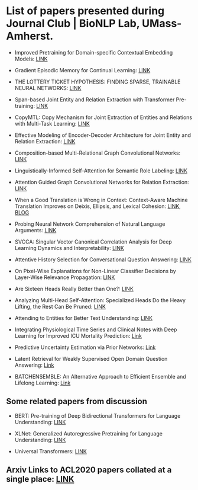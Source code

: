 # List of papers presented during Journal Club | BioNLP Lab, UMass-Amherst.

- Improved Pretraining for Domain-specific Contextual Embedding Models: [LINK](https://arxiv.org/abs/2004.02288)

- Gradient Episodic Memory for Continual Learning: [LINK](https://papers.nips.cc/paper/7225-gradient-episodic-memory-for-continual-learning.pdf)

- THE LOTTERY TICKET HYPOTHESIS: FINDING SPARSE, TRAINABLE NEURAL NETWORKS: [LINK](https://www.thetalkingmachines.com/sites/default/files/2019-05/2c35994ea2912e6517a87c50fc55faa58f0df150-compressed.pdf)

- Span-based Joint Entity and Relation Extraction with Transformer Pre-training: [LINK](https://arxiv.org/pdf/1909.07755.pdf)

- CopyMTL: Copy Mechanism for Joint Extraction of Entities and Relations with Multi-Task Learning: [LINK](https://arxiv.org/pdf/1911.10438.pdf)

- Effective Modeling of Encoder-Decoder Architecture for Joint Entity and Relation Extraction: [LINK](https://arxiv.org/pdf/1911.09886.pdf)

- Composition-based Multi-Relational Graph Convolutional Networks: [LINK](https://arxiv.org/abs/1911.03082)

- Linguistically-Informed Self-Attention for Semantic Role Labeling: [LINK](https://arxiv.org/abs/1804.08199)

- Attention Guided Graph Convolutional Networks for Relation Extraction: [LINK](https://arxiv.org/abs/1906.07510)

- When a Good Translation is Wrong in Context: Context-Aware Machine Translation Improves on Deixis, Ellipsis, and Lexical Cohesion: [LINK](https://www.aclweb.org/anthology/P19-1116/), [BLOG](https://lena-voita.github.io/posts/acl19_context.html)

- Probing Neural Network Comprehension of Natural Language Arguments: [LINK](https://arxiv.org/pdf/1907.07355.pdf)

- SVCCA: Singular Vector Canonical Correlation Analysis for Deep Learning Dynamics and Interpretability: [LINK](https://arxiv.org/abs/1706.05806)

- Attentive History Selection for Conversational Question Answering: [LINK](https://arxiv.org/abs/1908.09456)

- On Pixel-Wise Explanations for Non-Linear Classifier Decisions by Layer-Wise Relevance Propagation: [LINK](https://journals.plos.org/plosone/article?id=10.1371/journal.pone.0130140#sec019)

- Are Sixteen Heads Really Better than One?: [LINK](https://arxiv.org/pdf/1905.10650.pdf)

- Analyzing Multi-Head Self-Attention: Specialized Heads Do the Heavy Lifting, the Rest Can Be Pruned: [LINK](https://www.aclweb.org/anthology/P19-1580/)

- Attending to Entities for Better Text Understanding: [LINK](https://arxiv.org/abs/1911.04361)

- Integrating Physiological Time Series and Clinical Notes with Deep Learning for Improved ICU Mortality Prediction: [Link](https://arxiv.org/pdf/2003.11059.pdf)

- Predictive Uncertainty Estimation via Prior Networks: [Link](https://papers.nips.cc/paper/7936-predictive-uncertainty-estimation-via-prior-networks.pdf)

- Latent Retrieval for Weakly Supervised Open Domain Question Answering: [Link](https://arxiv.org/abs/1906.00300)

- BATCHENSEMBLE: An Alternative Approach to Efficient Ensemble and Lifelong Learning: [Link](https://openreview.net/pdf?id=Sklf1yrYDr)

## Some related papers from discussion

- BERT: Pre-training of Deep Bidirectional Transformers for Language Understanding: [LINK](https://arxiv.org/abs/1810.04805)

- XLNet: Generalized Autoregressive Pretraining for Language Understanding: [LINK](https://arxiv.org/abs/1906.08237)

- Universal Transformers: [LINK](https://arxiv.org/abs/1807.03819)

## Arxiv Links to ACL2020 papers collated at a single place: [LINK](https://github.com/roomylee/ACL-2020-Papers)
